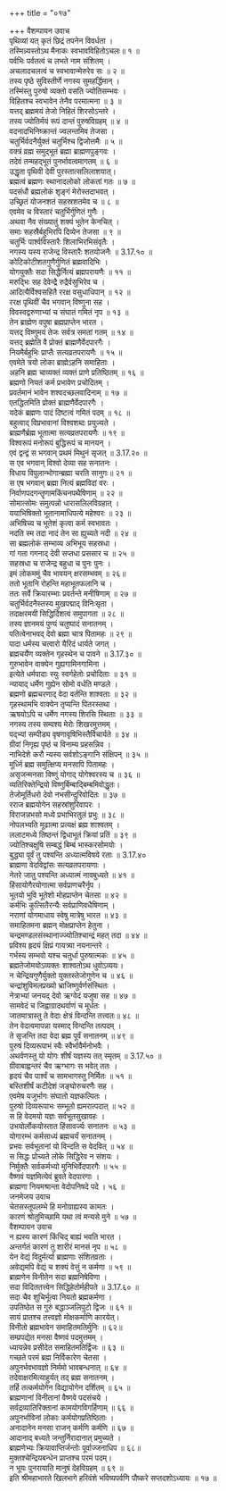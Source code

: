 +++
title = "०१७"

+++
वैशम्पायन उवाच  
पृथिव्यां यत् कृतं छिद्रं तपनेन विवर्धता ।  
तस्मिन्न्यस्तोऽथ मैनाकः स्वभावविहितोऽचलः॥ १ ॥  
पर्वभिः पर्वतत्वं च लभते नाम संशितम् ।  
अचलादचलत्वं च स्वभावान्मेरुरेव सः ॥ २ ॥  
तस्य पृष्ठे सुविस्तीर्णे नगस्य सुमहर्द्धिमान् ।  
तस्मिंस्तु पुरुषो व्यक्तो वसति ज्योतिसम्भवः ।  
विहितश्च स्वभावेन तेनैव परमात्मना ॥ ३ ॥  
यत्तद् ब्रह्ममयं तेजो निहितं शिरसोऽन्तरे ।  
तस्य ज्योतिर्मयं रूपं दान्तं पुरुषविग्रहम् ॥ ४ ॥  
वदनादभिनिष्क्रान्तं ज्वलन्तमिव तेजसा ।  
चतुर्भिर्वदनैर्युक्तं चतुर्भिश्च द्विजोत्तमैः ॥ ५ ॥  
वक्त्रं व्रह्म समुद्भूतं ब्रह्मा ब्राह्मणपुङ्गवः ।  
तदेवं तन्महद्भूतं पुनर्भावत्वमागतम् ॥ ६ ॥  
उद्धृता पृथिवी देवी पुरस्तात्सलिलाशयात्।  
ब्रह्मत्वं ब्रह्मणः स्थानादलोको लोकतां गतः ॥ ७ ॥  
पदसंधौ ब्रह्मलोकं शृङ्गं मेरोस्तदाभवत् ।  
उच्छ्रितं योजनशतं सहस्रशतमेव च ॥ ८ ॥  
एवमेव च विस्तारं चतुर्भिर्गुणितं गुणैः ।  
अथवा नैव संख्यातुं शक्यं भूतेन केनचित् ।  
समाः सहस्रैर्बहुभिरपि दिव्येन तेजसा ॥ ९ ॥  
चतुर्भिः पार्श्वविस्तारैः शिलाभिरभिसंवृतैः ।  
नगस्य यस्य राजेन्द्र विस्तारैः शतयोजनैः ॥ 3.17.१० ॥  
कोटिकोटीशतगुणैर्गुणितं ब्रह्मवादिभिः ।  
योगयुक्तैः सदा सिद्धैर्नित्यं ब्रह्मपरायणैः ॥ ११ ॥  
मरुद्भिः सह देवेन्द्रै रुद्रैर्वसुभिरेव च ।  
आदित्यैर्विश्वसहितै ररक्ष वसुधाधिपान् ॥ १२ ॥  
ररक्ष पृथिवीं चैव भगवान् विष्णुना सह ।  
विवस्वद्वरुणाभ्यां च संघातं गमितं नृप ॥ १३ ॥  
तेन ब्राह्मेण वपुषा ब्रह्मप्राप्तेन भारत ।  
यत्तद् विष्णुमयं तेजः सर्वत्र समतां गतम् ॥ १४ ॥  
यत्तद् ब्रह्मेति वै प्रोक्तं ब्राह्मणैर्वेदपारगैः ।  
नियमैर्बहुभिः प्राप्तैः सत्यव्रतपरायणैः ॥ १५ ॥  
एवमेते त्रयो लोका ब्राह्मेऽहनि समाहिताः ।  
अहनि ब्रह्म चाव्यक्तं व्यक्तं प्राणे प्रतिष्ठितम् ॥ १६ ॥  
ब्रह्मणो नियतं कर्म प्रभावेण प्रचोदितम् ।  
प्रवर्तमानं भावेन शश्वदच्छलवादिनाम् ॥ १७ ॥  
एतद्धितमिति प्रोक्तं ब्राह्मणैर्वेदपारगैः ।  
यदेकं ब्रह्मणः पादं दिष्टत्वं गमितं पदम् ॥ १८ ॥  
बहुत्वाद् विप्रभावानां विश्वशब्दः प्रयुज्यते ।  
ब्राह्मणैर्ब्रह्म भूतात्मा सत्यव्रतपरायणैः ॥ १९ ॥  
विश्वरूपं मनोरूपं बुद्धिरूपं च मानयन् ।  
एवं द्वन्द्वं स भगवान् प्रथमं मिथुनं सृजत् ॥ 3.17.२० ॥  
स एव भगवान् विश्वो देव्या सह सनातनः ।  
विधाय विपुलान्भोगान्ब्रह्मा चरति सानुगः॥ २१ ॥  
स एष भगवान् ब्रह्मा नित्यं ब्रह्मविदां वरः ।  
निर्वाणपदगन्तॄणामकिंचनपथैषिणाम् ॥ २२ ॥  
सोमात्सोमः समुत्पन्नो धारासलिलविग्रहात् ।  
ययाभिषिक्तो भूतानामाधिपत्ये महेश्वरः ॥ २३ ॥  
अभिषिच्य च भूतेशं कृत्वा कर्म स्वभावतः ।  
नदति स्म तदा नादं तेन सा ह्युच्यते नदी ॥ २४ ॥  
सा ब्रह्मलोकं सम्भाव्य अभिभूय सहस्रधा ।  
गां गता गगनाद् देवी सप्तधा प्रससार च ॥ २५ ॥  
सहस्रधा च राजेन्द्र बहुधा च पुनः पुनः ।  
इमं लोकममुं चैव भावयन् क्षरसम्भवम् ॥ २६॥  
ततो भूतानि रोहन्ति महाभूतफलानि च ।  
ततः सर्वे क्रियारम्भाः प्रवर्तन्ते मनीषिणाम् ॥ २७ ॥  
चतुर्भिर्वदनैस्तस्य मुखपद्माद् विनिःसृता ।  
तदाक्षरमयी सिद्धिर्दिशत्वं समुपागता ॥ २८ ॥  
तस्य ज्ञानमयं पुण्यं चतुष्पादं सनातनम् ।  
पतित्वेनाभवद् देवो ब्रह्मा चात्र पितामहः ॥ २९ ॥  
पादा धर्मस्य चत्वारो यैरिदं धार्यते जगत् ।  
ब्रह्मचर्येण व्यक्तेन गृहस्थेन च पावने ॥ 3.17.३० ॥  
गुरुभावेन वाक्येन गुह्यगामिनगामिना ।  
इत्येते धर्मपादाः स्युः स्वर्गहेतोः प्रचोदिताः ॥ ३१ ॥  
न्यायाद् धर्मेण गुह्येन सोमो वर्धति मण्डले ।  
ब्रह्मणो ब्रह्मचरणाद् वेदा वर्तन्ति शाश्वताः ॥ ३२ ॥  
गृहस्थामभि वाक्येन तृप्यन्ति पितरस्तथा ।  
ऋषयोऽपि च धर्मेण नगस्य शिरसि स्थिताः ॥ ३३ ॥  
नगस्य तस्य सम्पश्य मेरोः शिखरमुत्तमम् ।  
पद्भ्यां सम्पीड्य वृषणावृषिभिस्तैर्विचार्यते ॥ ३४ ॥  
ग्रीवां निगृह्य पृष्ठं च विनाम्य प्रहसन्निव ।  
नाभिदेशे करौ न्यस्य सर्वशोऽङ्गानि संक्षिपन् ॥ ३५ ॥  
मूर्ध्नि ब्रह्म समुत्क्षिप्य मनसापि पितामहः ।  
असृजन्मनसा विष्णुं योगाद् योगेश्वरस्य च ॥ ३६ ॥  
व्यतिरिक्तेन्द्रियो विष्णुर्बिम्बाद्बिम्बमिवोद्धृतः।  
तेजोमूर्तिधरो देवो नभसीन्दुरिवोदितः ॥ ३७ ॥  
रराज ब्रह्मयोगेन सहस्रांशुरिवापरः ।  
विराजन्नभसो मध्ये प्रभाभिरतुलं प्रभुः ॥ ३८ ॥  
नोपलभ्यति मूढात्मा प्रत्यक्षं ब्रह्म शाश्वतम् ।  
ललाटमध्ये तिष्ठन्तं द्विधाभूतं क्रियां प्रतिं ॥ ३९ ॥  
ज्योतिश्चक्षुषि सम्बद्धं बिम्बं भास्करसोमयोः ।  
बुद्ध्या पूर्वं तु पश्यन्ति अध्यात्मविषये रताः ॥ 3.17.४०  
ब्राह्मणा वेदविद्वांसः सत्यव्रतपरायणाः ।  
नेतरे जातु पश्यन्ति अध्यात्मं नावबुध्यते ॥ ४१ ॥  
हिंसायोगैरयोगात्मा सर्वप्राणचरैर्नृप ।  
भूतयो भुवि भूतेशो मोहप्राप्तेन चेतसा ॥ ४२ ॥  
कर्मभिः कुत्सितैरन्यैः सर्वप्राणिवधैषिणाम् ।  
नराणां योगमाधाय स्वेषु मात्रेषु भारत ॥ ४३ ॥  
समाहितमना ब्रह्मन् मोक्षप्राप्तेन हेतुना ।  
चन्द्रमण्डलसंस्थानाज्ज्योतिश्चान्द्रं महत् तदा ॥ ४४ ॥  
प्रविश्य हृदयं क्षिप्रं गायत्र्या नयनान्तरे ।  
गर्भस्य सम्भवो यश्च चतुर्धा पुरुषात्मकः ॥ ४५ ॥  
ब्रह्मतेजोमयोऽव्यक्तः शाश्वतोऽथ धुवोऽव्ययः।  
न चेन्द्रियगुणैर्युक्तो युक्तस्तेजोगुणेन च ॥ ४६ ॥  
चन्द्रांशुविमलप्रख्यो भ्राजिष्णुर्वर्णसंस्थितः ।  
नेत्राभ्यां जनयद् देवो ऋग्वेदं यजुषा सह ॥ ४७ ॥  
सामवेदं च जिह्वाग्रादथर्वाणं च मूर्धतः ।  
जातमात्रास्तु ते वेदाः क्षेत्रं विन्दन्ति तत्त्वतः॥ ४८ ॥  
तेन वेदत्वमापन्ना यस्माद् विन्दन्ति तत्पदम् ।  
ते सृजन्ति तदा वेदा ब्रह्म पूर्वं सनातनम् ॥ ४९ ॥  
पुरुषं दिव्यरूपाभं स्वैः स्वैर्भावैर्मनोभवैः ।  
अथर्वणस्तु यो योगः शीर्षं यज्ञस्य तत् स्मृतम् ॥ 3.17.५० ॥  
ग्रीवाबाह्वन्तरं चैव ऋग्भागः स भवेत् ततः ।  
हृदयं चैव पार्श्वं च सामभागस्तु निर्मितः ॥ ५१ ॥  
बस्तिशीर्षं कटीदेशं जङ्घोरुचरणैः सह ।  
एवमेष यजुर्भागः संघातो यज्ञकल्पितः ।  
पुरुषो दिव्यरूपाभः सम्भूतो ह्यमरात्पदात् ॥ ५२ ॥  
स हि वेदमयो यज्ञः सर्वभूतसुखावहः ।  
उभयोर्लोकयोस्तात हिंसावर्ज्यः सनातनः ॥ ५३ ॥  
योगारम्भं कर्मसाध्यं ब्रह्मचर्यं सनातनम् ।  
प्रभवः सर्वभूतानां यो विन्दति स वेदवित् ॥ ५४ ॥  
स सिद्धः प्रोच्यते लोके सिद्धिरेव न संशयः ।  
निर्मुक्तैः सर्वकर्मभ्यो मुनिभिर्वेदपारगैः ॥ ५५ ॥  
वैष्णवं यज्ञमित्येवं ब्रुवते वेदपारगाः ।  
ब्राह्मणा नियमश्रान्ता वेदोपनिषदे पदे । ५६ ॥  
जनमेजय उवाच  
चेतसस्तूपलम्भे हि मनोग्राह्यस्य कामतः ।  
कारणं श्रोतुमिच्छामि यथा त्वं मन्यसे मुने ॥ ५७ ॥  
वैशम्पायन उवाच  
न ह्यस्य कारणं किंचिद् बाह्यं भवति भारत ।  
अन्तर्गतं कारणं तु शारीरं मानसं नृप ॥ ५८ ॥  
येन वेद्यं विदुर्मर्त्या ब्राह्मणाः संशितव्रताः ।  
अवेद्यमपि वेद्यं च शक्यं वेत्तुं न कर्मणा ॥ ५९ ॥  
ब्राह्मणेन विनीतेन सदा ब्रह्मनिषेविणा ।  
सदा विदिततत्त्वेन सिद्धिहेतोर्महीपते ॥ 3.17.६० ॥  
सदा चैव शुचिर्भूत्वा नियतो ब्रह्मकर्मणा ।  
उपतिष्ठेत स गुरुं बद्धाञ्जलिपुटो द्विजः ॥ ६१ ॥  
सायं प्रातश्च तत्त्वज्ञो मोक्षकर्माणि कारयेत्।  
विनीतो ब्रह्मभावेन समाहितमतिर्मुनिः ॥ ६२॥  
सम्प्रपद्येत मनसा वैष्णवं पदमुत्तमम् ।  
ध्यायन्नेव प्रसीदेत समाहितमतिर्द्विजः ॥ ६३ ॥  
गच्छते परमं ब्रह्म निर्विकारेण चेतसा ।  
अपुनर्भवभावज्ञो निर्ममो भावबन्धनात् ॥ ६४ ॥  
तदेवाक्षरमित्याहुर्यत् तद् ब्रह्म सनातनम् ।  
तर्हि तत्कर्मयोगेन विद्यायोगेन दर्शितम् ॥ ६५ ॥  
ब्राह्मणानां विनीतानां वैष्णवे पदसंचये ।  
सर्वद्रव्यातिरिक्तानां कामयोगविगर्हिणाम् ॥ ६६ ॥  
अपुनर्भाविनां लोकाः कर्मयोगप्रतिष्ठिताः ।  
अनादानेन मनसा राजन् कर्मणि कर्मणि ॥ ६७ ॥  
आदानाद् बध्यते जन्तुर्निरादानात् प्रमुच्यते ।  
ब्राह्मणेभ्यः क्रियावाप्तिर्जन्तोः पूर्वाज्जनाधिप ॥ ६८॥  
मुक्तश्चेन्द्रियबन्धेन प्राप्तश्च परमं पदम्।  
न भूयः पुनरायाति मानुषं देहविग्रहम् ॥ ६९ ॥  
इति श्रीमहाभारते खिलभागे हरिवंशे भविष्यपर्वणि पौष्करे सप्तदशोऽध्यायः ॥ १७ ॥